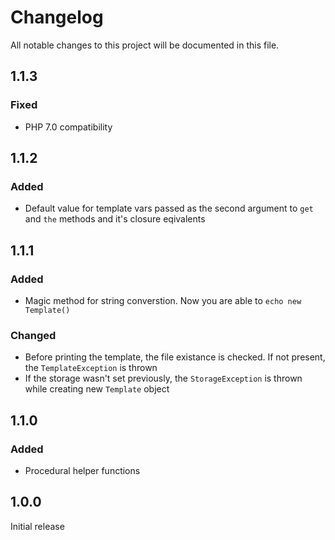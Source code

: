 # Changelog
All notable changes to this project will be documented in this file.

## 1.1.3

### Fixed
- PHP 7.0 compatibility

## 1.1.2

### Added
- Default value for template vars passed as the second argument to `get` and `the` methods and it's closure eqivalents

## 1.1.1

### Added
- Magic method for string converstion. Now you are able to `echo new Template()`

### Changed
- Before printing the template, the file existance is checked. If not present, the `TemplateException` is thrown
- If the storage wasn't set previously, the `StorageException` is thrown while creating new `Template` object

## 1.1.0

### Added
- Procedural helper functions

## 1.0.0

Initial release
